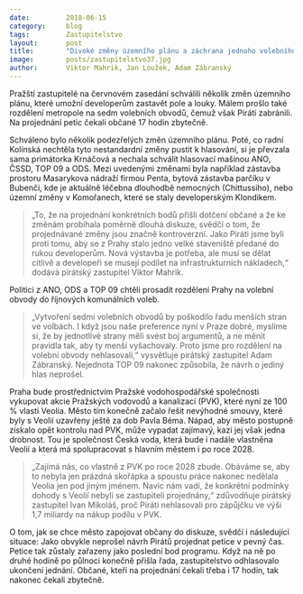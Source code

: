 ```yaml
---
date:         2018-06-15
category:     blog
tags:         Zastupitelstvo
layout:       post
title:        "Divoké změny územního plánu a záchrana jednoho volebního obvodu" 
image:        posts/zastupitelstvo37.jpg
author:       Viktor Mahrik, Jan Loužek, Adam Zábranský
---
```


Pražští zastupitelé na červnovém zasedání schválili několik změn územního plánu, které umožní developerům zastavět pole a louky. Málem prošlo také rozdělení metropole na sedm volebních obvodů, čemuž však Piráti zabránili. Na projednání petic čekali občané 17 hodin zbytečně.

Schváleno bylo několik podezřelých změn územního plánu. Poté, co radní Kolínská nechtěla tyto nestandardní změny pustit k hlasování, si je převzala sama primátorka Krnáčová a nechala schválit hlasovací mašinou ANO, ČSSD, TOP 09 a ODS. Mezi uvedenými změnami byla například zástavba prostoru Masarykova nádraží firmou Penta, bytová zástavba parčíku v Bubenči, kde je aktuálně léčebna dlouhodbě nemocných (Chittussiho), nebo územní změny v Komořanech, které se staly developerským Klondikem. 

> „To, že na projednání konkrétních bodů přišli dotčení občané a že ke změnám probíhala poměrně dlouhá diskuze, svědčí o tom, že projednávané změny jsou značně kontroverzní. Jako Piráti jsme byli proti tomu, aby se z Prahy stalo jedno velké staveniště předané do rukou developerům. Nová výstavba je potřeba, ale musí se dělat citlivě a developeři se musejí podílet na infrastrukturních nákladech,“ dodává pirátský zastupitel Viktor Mahrik. 

Politici z ANO, ODS a TOP 09 chtěli prosadit rozdělení Prahy na volební obvody do říjnových komunálních voleb. 

> „Vytvoření sedmi volebních obvodů by poškodilo řadu menších stran ve volbách. I když jsou naše preference nyní v Praze dobré, myslíme si, že by jednotlivé strany měli svést boj argumentů, a ne měnit pravidla tak, aby ty menší vyšachovaly. Proto jsme pro rozdělení na volební obvody nehlasovali,“ vysvětluje pirátský zastupitel Adam Zábranský. Nejednota TOP 09 nakonec způsobila, že návrh o jediný hlas neprošel.

Praha bude prostřednictvím Pražské vodohospodářské společnosti vykupovat akcie Pražských vodovodů a kanalizací (PVK), které nyní ze 100 % vlastí Veolia. Město tím konečně začalo řešit nevýhodné smouvy, které byly s Veolií uzavřeny ještě za dob Pavla Béma. Nápad, aby město postupně získalo opět kontrolu nad PVK, může vypadat zajímavý, kazí jej však jedna drobnost. Tou je společnost Česká voda, která bude i nadále vlastněna Veolií a která má spolupracovat s hlavním městem i po roce 2028. 

> „Zajímá nás, co vlastně z PVK po roce 2028 zbude. Obáváme se, aby to nebyla jen prázdná skořápka a spoustu práce nakonec nedělala Veolia jen pod jiným jménem. Navíc nám vadí, že konkrétní podmínky dohody s Veolií nebyli se zastupiteli projednány,“ zdůvodňuje pirátský zastupitel Ivan Mikoláš, proč Piráti nehlasovali pro zápůjčku ve výši 1,7 miliardy na nákup podílu v PVK.

O tom, jak se chce město zapojovat občany do diskuze, svědčí i následující situace: Jako obvykle neprošel návrh Pirátů projednat petice v pevný čas. Petice tak zůstaly zařazeny jako poslední bod programu. Když na ně po druhé hodině po půlnoci konečně přišla řada, zastupitelstvo odhlasovalo ukončení jednání. Občané, kteří na projednání čekali třeba i 17 hodin, tak nakonec čekali zbytečně.
